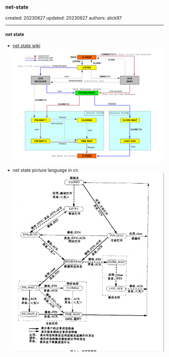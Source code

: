 ### net-state

created: 20230827 updated: 20230827 authors: alick97

---

#### net state
- [net state wiki](https://commons.wikimedia.org/wiki/File:Tcp_state_diagram_fixed_new.svg)
![net state picture](/images/Tcp_state_diagram_fixed_new.png)

- net state picture language in cn 
![net state picture language in cn](/images/net_state.png)
